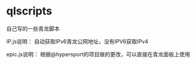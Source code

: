 # qlscripts
自己写的一些青龙脚本

IP.js说明：
自动获取IPv6青龙公网地址，没有IPV6获取IPv4

epic.js说明：
根据@hypersport的项目做的更改，可以直接在青龙面板上使用
